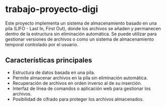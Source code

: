 # trabajo-proyecto-digi
Este proyecto implementa un sistema de almacenamiento basado en una pila (LIFO - Last In, First Out), donde los archivos se añaden y permanecen dentro de la estructura sin eliminación automática. Se puede utilizar para gestionar versiones de archivos o como un sistema de almacenamiento temporal controlado por el usuario.

## Características principales
- Estructura de datos basada en una pila.
- Permite almacenar archivos en la pila sin eliminación automática.
- Recuperación de archivos en orden inverso al de su inserción.
- Interfaz de línea de comandos o aplicación web para gestionar los archivos.
- Posibilidad de cifrado para proteger los archivos almacenados.
